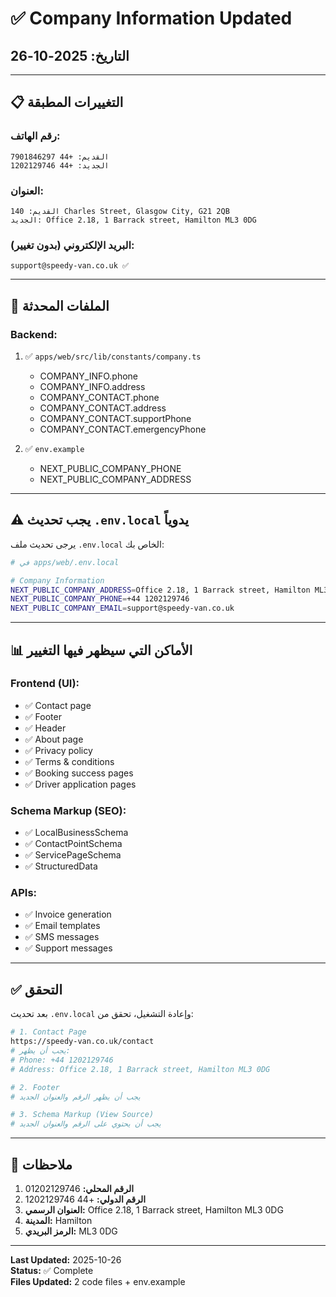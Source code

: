 # ✅ Company Information Updated

## التاريخ: 2025-10-26

---

## 📋 التغييرات المطبقة

### رقم الهاتف:
```
القديم: +44 7901846297
الجديد: +44 1202129746
```

### العنوان:
```
القديم: 140 Charles Street, Glasgow City, G21 2QB
الجديد: Office 2.18, 1 Barrack street, Hamilton ML3 0DG
```

### البريد الإلكتروني (بدون تغيير):
```
support@speedy-van.co.uk ✅
```

---

## 📁 الملفات المحدثة

### Backend:
1. ✅ `apps/web/src/lib/constants/company.ts`
   - COMPANY_INFO.phone
   - COMPANY_INFO.address
   - COMPANY_CONTACT.phone
   - COMPANY_CONTACT.address
   - COMPANY_CONTACT.supportPhone
   - COMPANY_CONTACT.emergencyPhone

2. ✅ `env.example`
   - NEXT_PUBLIC_COMPANY_PHONE
   - NEXT_PUBLIC_COMPANY_ADDRESS

---

## ⚠️ يجب تحديث `.env.local` يدوياً

يرجى تحديث ملف `.env.local` الخاص بك:

```bash
# في apps/web/.env.local

# Company Information
NEXT_PUBLIC_COMPANY_ADDRESS=Office 2.18, 1 Barrack street, Hamilton ML3 0DG
NEXT_PUBLIC_COMPANY_PHONE=+44 1202129746
NEXT_PUBLIC_COMPANY_EMAIL=support@speedy-van.co.uk
```

---

## 📊 الأماكن التي سيظهر فيها التغيير

### Frontend (UI):
- ✅ Contact page
- ✅ Footer
- ✅ Header
- ✅ About page
- ✅ Privacy policy
- ✅ Terms & conditions
- ✅ Booking success pages
- ✅ Driver application pages

### Schema Markup (SEO):
- ✅ LocalBusinessSchema
- ✅ ContactPointSchema
- ✅ ServicePageSchema
- ✅ StructuredData

### APIs:
- ✅ Invoice generation
- ✅ Email templates
- ✅ SMS messages
- ✅ Support messages

---

## ✅ التحقق

بعد تحديث `.env.local` وإعادة التشغيل، تحقق من:

```bash
# 1. Contact Page
https://speedy-van.co.uk/contact
# يجب أن يظهر:
# Phone: +44 1202129746
# Address: Office 2.18, 1 Barrack street, Hamilton ML3 0DG

# 2. Footer
# يجب أن يظهر الرقم والعنوان الجديد

# 3. Schema Markup (View Source)
# يجب أن يحتوي على الرقم والعنوان الجديد
```

---

## 📝 ملاحظات

1. **الرقم المحلي:** 01202129746
2. **الرقم الدولي:** +44 1202129746
3. **العنوان الرسمي:** Office 2.18, 1 Barrack street, Hamilton ML3 0DG
4. **المدينة:** Hamilton
5. **الرمز البريدي:** ML3 0DG

---

**Last Updated:** 2025-10-26  
**Status:** ✅ Complete  
**Files Updated:** 2 code files + env.example

